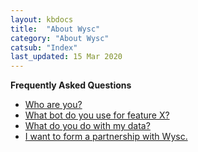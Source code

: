```yaml
---
layout: kbdocs
title:  "About Wysc"
category: "About Wysc"
catsub: "Index"
last_updated: 15 Mar 2020
---
```


**Frequently Asked Questions**

- [Who are you?](org)
- [What bot do you use for feature X?](credits)
- [What do you do with my data?](privacy)
- [I want to form a partnership with Wysc.](partners)